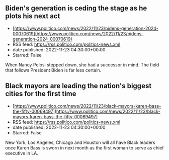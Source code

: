 ## Biden's generation is ceding the stage as he plots his next act
 - [https://www.politico.com/news/2022/11/23/bidens-generation-2024-00070619](https://www.politico.com/news/2022/11/23/bidens-generation-2024-00070619)
 - RSS feed: https://rss.politico.com/politics-news.xml
 - date published: 2022-11-23 04:30:00+00:00
 - Starred: False

When Nancy Pelosi stepped down, she had a successor in mind. The field that follows President Biden is far less certain.

## Black mayors are leading the nation's biggest cities for the first time
 - [https://www.politico.com/news/2022/11/23/black-mayors-karen-bass-the-fifty-00069497](https://www.politico.com/news/2022/11/23/black-mayors-karen-bass-the-fifty-00069497)
 - RSS feed: https://rss.politico.com/politics-news.xml
 - date published: 2022-11-23 04:30:00+00:00
 - Starred: False

New York, Los Angeles, Chicago and Houston will all have Black leaders once Karen Bass is sworn in next month as the first woman to serve as chief executive in LA.
